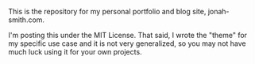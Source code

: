 This is the repository for my personal portfolio and blog site, jonah-smith.com.

I'm posting this under the MIT License. That said, I wrote the "theme" for my specific use case and it is not very generalized, so you may not have much luck using it for your own projects.